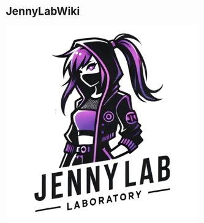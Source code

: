 # JennyLabWiki
![](https://github.com/JennyLab/JennyWiki/blob/main/jennylab_printrransparente.png?raw=1)
